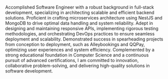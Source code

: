 Accomplished Software Engineer with a robust background in full-stack development, specializing in architecting scalable and efficient backend solutions. Proficient in crafting microservices architecture using NestJS and MongoDB to drive optimal data handling and system reliability. Adept in designing and maintaining responsive APIs, implementing rigorous testing methodologies, and orchestrating DevOps practices to ensure seamless deployment and scalability. Demonstrated success in spearheading projects from conception to deployment, such as Alleybookings and QQPay, optimizing user experiences and system efficiency. Complemented by a strong educational foundation in Computer Science and a continuous pursuit of advanced certifications, I am committed to innovation, collaborative problem-solving, and delivering high-quality solutions in software development.
